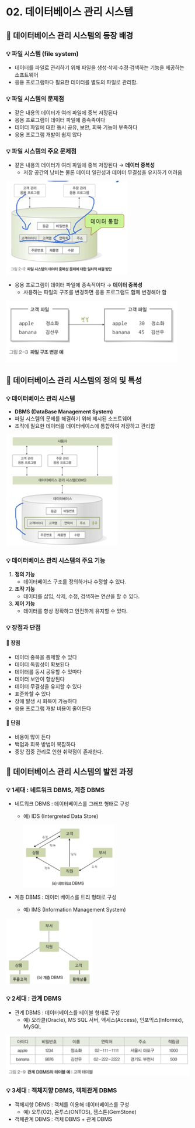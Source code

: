 # 02. 데이터베이스 관리 시스템

## 📌 데이터베이스 관리 시스템의 등장 배경

### 💡 파일 시스템 (file system)

- 데이터를 파일로 관리하기 위해 파일을 생성·삭제·수정·검색하는 기능을 제공하는 소프트웨어
- 응용 프로그램마다 필요한 데이터를 별도의 파일로 관리함.



### 💡 파일 시스템의 문제점

- 같은 내용의 데이터가 여러 파일에 중복 저장된다
- 응용 프로그램이 데이터 파일에 종속족이다
- 데이터 파일에 대한 동시 공유, 보안, 회복 기능이 부족하다
- 응용 프로그램 개발이 쉽지 않다



### 💡 파일 시스템의 주요 문제점

- 같은 내용의 데이터가 여러 파일에 중복 저장된다 → **데이터 중복성**
  - 저장 공간의 낭비는 물론 데이터 일관성과 데이터 무결성을 유지하기 어려움

![image-20221205091535730](assets/image-20221205091535730.png)

- 응용 프로그램이 데이터 파일에 종속적이다  → **데이터 중복성**
  - 사용하는 파일의 구조를 변경하면 응용 프로그램도 함께 변경해야 함

![image-20221205091726580](assets/image-20221205091726580.png)



## 📌 데이터베이스 관리 시스템의 정의 및 특성

### 💡 데이터베이스 관리 시스템

- **DBMS (DataBase Management System)**
- 파일 시스템의 문제를 해결하기 위해 제시된 소프트웨어
- 조직에 필요한 데이터를 데이터베이스에 통합하여 저장하고 관리함

![image-20221205091909739](assets/image-20221205091909739.png)



### 💡 데이터베이스 관리 시스템의 주요 기능

1. **정의 기능**
   - 데이터베이스 구조를 정의하거나 수정할 수 있다.
2. **조작 기능**
   - 데이터를 삽입, 삭제, 수정, 검색하는 연산을 할 수 있다.
3. **제어 기능**
   - 데이터를 항상 정확하고 안전하게 유지할 수 있다.



### 💡 장점과 단점

#### 📢 장점

- 데이터 중복을 통제할 수 있다
- 데이터 독립성이 확보된다
- 데이터를 동시 공유할 수 있따다
- 데이터 보안이 향상된다
- 데이터 무결성을 유지할 수 있다
- 표준화할 수 있다
- 장애 발생 시 회복이 가능하다
- 응용 프로그램 개발 비용이 줄어든다



#### 📢 단점

- 비용이 많이 든다
- 백업과 회복 방법이 복잡하다
- 중앙 집중 관리로 인한 취약점이 존재한다.



## 📌 데이터베이스 관리 시스템의 발전 과정

### 💡 1세대 : 네트워크 DBMS, 계층 DBMS

- 네트워크 DBMS : 데이터베이스를 그래프 형태로 구성

  - 예) IDS (Intergreted Data Store)

    ![image-20221205092747091](assets/image-20221205092747091.png)

- 계층 DBMS : 데이터 베이스를 트리 형태로 구성

  - 예) IMS (Information Management System)

![image-20221205092757028](assets/image-20221205092757028.png)



### 💡 2세대 : 관계 DBMS

- 관계 DBMS : 데이터베이스를 테이블 형태로 구성
  - 예) 오라클(Oracle), MS SQL 서버, 액세스(Access), 인포믹스(Informix), MySQL

![image-20221205093736345](assets/image-20221205093736345.png)



### 💡 3세대 : 객체지향 DBMS, 객체관계 DBMS

- 객체지향 DBMS : 객체를 이용해 데이터베이스를 구성
  - 예) 오투(O2), 온투스(ONTOS), 젬스톤(GemStone)
- 객체관계 DBMS : 객체 DBMS + 관계 DBMS
